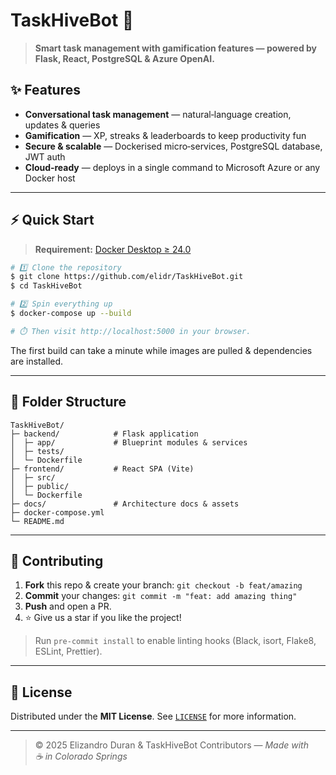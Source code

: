 # TaskHiveBot 🐝

> **Smart task management with gamification features — powered by Flask, React, PostgreSQL & Azure OpenAI.**

## ✨ Features

- **Conversational task management** — natural‑language creation, updates & queries
- **Gamification** — XP, streaks & leaderboards to keep productivity fun
- **Secure & scalable** — Dockerised micro‑services, PostgreSQL database, JWT auth
- **Cloud‑ready** — deploys in a single command to Microsoft Azure or any Docker host

---

## ⚡ Quick Start

> **Requirement:** [Docker Desktop ≥ 24.0](https://docs.docker.com/desktop/)

```bash
# 1️⃣ Clone the repository
$ git clone https://github.com/elidr/TaskHiveBot.git
$ cd TaskHiveBot

# 2️⃣ Spin everything up
$ docker-compose up --build

# ⏱️ Then visit http://localhost:5000 in your browser.
```

The first build can take a minute while images are pulled & dependencies are installed.

---

## 📁 Folder Structure

```
TaskHiveBot/
├─ backend/            # Flask application
│  ├─ app/             # Blueprint modules & services
│  ├─ tests/
│  └─ Dockerfile
├─ frontend/           # React SPA (Vite)
│  ├─ src/
│  ├─ public/
│  └─ Dockerfile
├─ docs/               # Architecture docs & assets
├─ docker-compose.yml
└─ README.md
```

---

## 🤝 Contributing

1. **Fork** this repo & create your branch: `git checkout -b feat/amazing`  
2. **Commit** your changes: `git commit -m "feat: add amazing thing"`  
3. **Push** and open a PR.  
4. ⭐ Give us a star if you like the project!

> Run `pre-commit install` to enable linting hooks (Black, isort, Flake8, ESLint, Prettier).

---

## 📜 License

Distributed under the **MIT License**. See [`LICENSE`](LICENSE) for more information.

---

> © 2025 Elizandro Duran & TaskHiveBot Contributors — *Made with ☕ in Colorado Springs*
